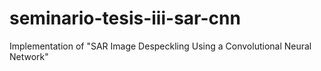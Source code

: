 # seminario-tesis-iii-sar-cnn
Implementation of "SAR Image Despeckling Using a Convolutional Neural Network"
